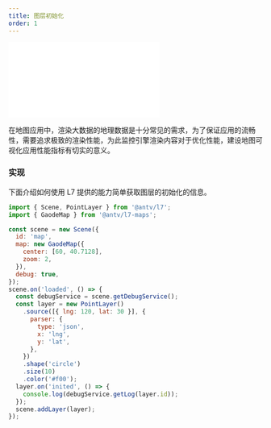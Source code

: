 ```yaml
---
title: 图层初始化
order: 1
---
```


<embed src="@/docs/api/common/style.md"></embed>

在地图应用中，渲染大数据的地理数据是十分常见的需求，为了保证应用的流畅性，需要追求极致的渲染性能，为此监控引擎渲染内容对于优化性能，建设地图可视化应用性能指标有切实的意义。

### 实现

下面介绍如何使用 L7 提供的能力简单获取图层的初始化的信息。

```javascript
import { Scene, PointLayer } from '@antv/l7';
import { GaodeMap } from '@antv/l7-maps';

const scene = new Scene({
  id: 'map',
  map: new GaodeMap({
    center: [60, 40.7128],
    zoom: 2,
  }),
  debug: true,
});
scene.on('loaded', () => {
  const debugService = scene.getDebugService();
  const layer = new PointLayer()
    .source([{ lng: 120, lat: 30 }], {
      parser: {
        type: 'json',
        x: 'lng',
        y: 'lat',
      },
    })
    .shape('circle')
    .size(10)
    .color('#f00');
  layer.on('inited', () => {
    console.log(debugService.getLog(layer.id));
  });
  scene.addLayer(layer);
});
```
